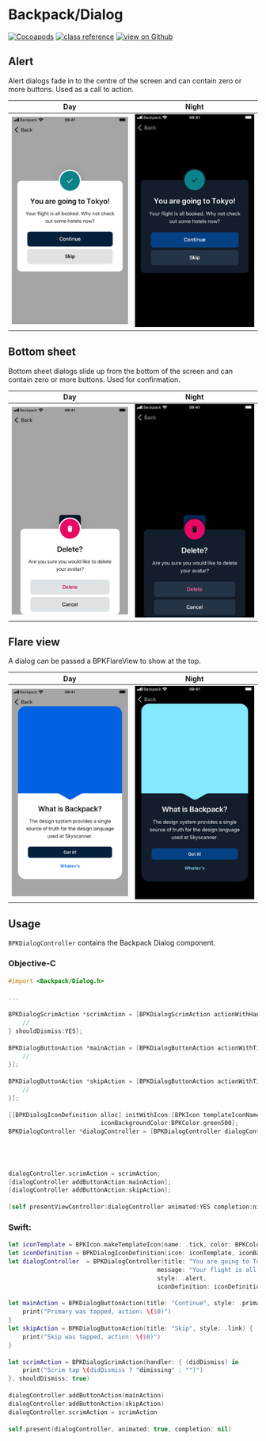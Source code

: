 # Backpack/Dialog

[![Cocoapods](https://img.shields.io/cocoapods/v/Backpack.svg?style=flat)](https://cocoapods.org/pods/Backpack)
[![class reference](https://img.shields.io/badge/Class%20reference-iOS-blue)](https://backpack.github.io/ios/versions/latest/uikit/Classes/BPKDialog.html)
[![view on Github](https://img.shields.io/badge/Source%20code-GitHub-lightgrey)](https://github.com/Skyscanner/backpack-ios/tree/main/Backpack/Dialog)

## Alert

Alert dialogs fade in to the centre of the screen and can contain zero or more buttons. Used as a call to action.

| Day | Night |
| --- | --- | 
| ![iPhone 8 simulator](https://raw.githubusercontent.com/Skyscanner/backpack-ios/main/screenshots/iPhone%208-dialog___with-cta_lm.png)| ![iPhone 8 simulator - dark mode](https://raw.githubusercontent.com/Skyscanner/backpack-ios/main/screenshots/iPhone%208-dialog___with-cta_dm.png) |

## Bottom sheet

Bottom sheet dialogs slide up from the bottom of the screen and can contain zero or more buttons. Used for confirmation.

| Day | Night |
| --- | --- | 
| ![iPhone 8 simulator](https://raw.githubusercontent.com/Skyscanner/backpack-ios/main/screenshots/iPhone%208-dialog___delete-confirmation_lm.png)| ![iPhone 8 simulator - dark mode](https://raw.githubusercontent.com/Skyscanner/backpack-ios/main/screenshots/iPhone%208-dialog___delete-confirmation_dm.png) |

## Flare view

A dialog can be passed a BPKFlareView to show at the top.

| Day | Night |
| --- | --- | 
| ![iPhone 8 simulator](https://raw.githubusercontent.com/Skyscanner/backpack-ios/main/screenshots/iPhone%208-dialog___in-app-messaging_lm.png)| ![iPhone 8 simulator - dark mode](https://raw.githubusercontent.com/Skyscanner/backpack-ios/main/screenshots/iPhone%208-dialog___in-app-messaging_dm.png) |

## Usage 

`BPKDialogController` contains the Backpack Dialog component.


### Objective-C

```objective-c
#import <Backpack/Dialog.h>

...

BPKDialogScrimAction *scrimAction = [BPKDialogScrimAction actionWithHandler:^(BOOL didDismiss) {
    //
} shouldDismiss:YES];

BPKDialogButtonAction *mainAction = [BPKDialogButtonAction actionWithTitle:@"Continue" style:BPKButtonStylePrimary handler:^{
    //
}];

BPKDialogButtonAction *skipAction = [BPKDialogButtonAction actionWithTitle:@"Skip" style:BPKButtonStylePrimary handler:^{
    //
}];

[[BPKDialogIconDefinition alloc] initWithIcon:[BPKIcon templateIconNamed:BPKIconNameTick size:BPKIconSizeLarge]
                          iconBackgroundColor:BPKColor.green500];
BPKDialogController *dialogController = [BPKDialogController dialogControllerWithTitle:@"You are going to Tokyo!"
                                                                               message:@"Your flight is all booked. Why not check out some hotels now?"
                                                                                 style:BPKDialogControllerStyleAlert
                                                                        iconDefinition:iconDefinition];

dialogController.scrimAction = scrimAction;
[dialogController addButtonAction:mainAction];
[dialogController addButtonAction:skipAction];

[self presentViewController:dialogController animated:YES completion:nil];
```

### Swift:

```swift
let iconTemplate = BPKIcon.makeTemplateIcon(name: .tick, color: BPKColor.white, size: .large)
let iconDefinition = BPKDialogIconDefinition(icon: iconTemplate, iconBackgroundColor: BPKColor.green500)
let dialogController  = BPKDialogController(title: "You are going to Tokyo!",
                                          message: "Your flight is all booked. Why not check out some hotels now?",
                                          style: .alert,
                                          iconDefinition: iconDefinition

let mainAction = BPKDialogButtonAction(title: "Continue", style: .primary) {
    print("Primary was tapped, action: \($0)")
}
let skipAction = BPKDialogButtonAction(title: "Skip", style: .link) {
    print("Skip was tapped, action: \($0)")
}

let scrimAction = BPKDialogScrimAction(handler: { (didDismiss) in
    print("Scrim tap \(didDismiss ? "dimissing" : "")")
}, shouldDismiss: true)

dialogController.addButtonAction(mainAction)
dialogController.addButtonAction(skipAction)
dialogController.scrimAction = scrimAction

self.present(dialogController, animated: true, completion: nil)
```
